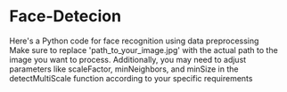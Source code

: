 # Face-Detecion
Here's a Python code for face recognition using data preprocessing  
Make sure to replace 'path_to_your_image.jpg' with the actual path to the image you want to process.
Additionally, you may need to adjust parameters like scaleFactor, minNeighbors, and minSize in the detectMultiScale function according to your specific requirements
